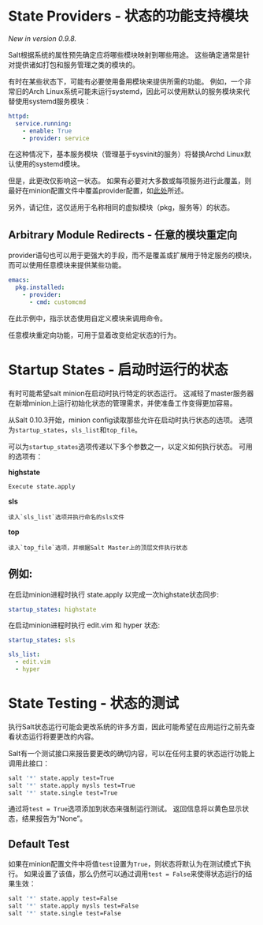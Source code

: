 # State Providers - 状态的功能支持模块

*New in version 0.9.8.*

Salt根据系统的属性预先确定应将哪些模块映射到哪些用途。 这些确定通常是针对提供诸如打包和服务管理之类的模块的。

有时在某些状态下，可能有必要使用备用模块来提供所需的功能。 例如，一个非常旧的Arch Linux系统可能未运行systemd，因此可以使用默认的服务模块来代替使用systemd服务模块：
```yaml
httpd:
  service.running:
    - enable: True
    - provider: service
```

在这种情况下，基本服务模块（管理基于sysvinit的服务）将替换Archd Linux默认使用的systemd模块。

但是，此更改仅影响这一状态。 如果有必要对大多数或每项服务进行此覆盖，则最好在minion配置文件中覆盖provider配置，如[此处](https://docs.saltstack.com/en/latest/ref/modules/index.html#module-provider-override)所述。

另外，请记住，这仅适用于名称相同的虚拟模块（pkg，服务等）的状态。

## Arbitrary Module Redirects - 任意的模块重定向

provider语句也可以用于更强大的手段，而不是覆盖或扩展用于特定服务的模块，而可以使用任意模块来提供某些功能。
```yaml
emacs:
  pkg.installed:
    - provider:
      - cmd: customcmd
```
在此示例中，指示状态使用自定义模块来调用命令。

任意模块重定向功能，可用于显着改变给定状态的行为。

# Startup States - 启动时运行的状态

有时可能希望salt minion在启动时执行特定的状态运行。 这减轻了master服务器在新增minion上运行初始化状态的管理需求，并使准备工作变得更加容易。

从Salt 0.10.3开始，minion config读取那些允许在启动时执行状态的选项。 选项为`startup_states`，`sls_list`和`top_file`。

可以为`startup_states`选项传递以下多个参数之一，以定义如何执行状态。 可用的选项有：

**highstate**

    Execute state.apply
**sls**

    读入`sls_list`选项并执行命名的sls文件

**top**

    读入`top_file`选项，并根据Salt Master上的顶层文件执行状态

## 例如:

在启动minion进程时执行 state.apply 以完成一次highstate状态同步:
```yaml
startup_states: highstate
```

在启动minion进程时执行 edit.vim 和 hyper 状态:
```yaml
startup_states: sls

sls_list:
  - edit.vim
  - hyper
```

# State Testing - 状态的测试

执行Salt状态运行可能会更改系统的许多方面，因此可能希望在应用运行之前先查看状态运行将要更改的内容。

Salt有一个测试接口来报告要更改的确切内容，可以在任何主要的状态运行功能上调用此接口：
```bash
salt '*' state.apply test=True
salt '*' state.apply mysls test=True
salt '*' state.single test=True
```

通过将`test = True`选项添加到状态来强制运行测试。 返回信息将以黄色显示状态，结果报告为“None”。

## Default Test

如果在minion配置文件中将值`test`设置为`True`，则状态将默认为在测试模式下执行。 如果设置了该值，那么仍然可以通过调用`test = False`来使得状态运行的结果生效：
```bash
salt '*' state.apply test=False
salt '*' state.apply mysls test=False
salt '*' state.single test=False
```
